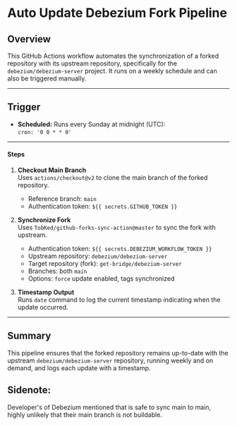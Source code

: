 # Auto Update Debezium Fork Pipeline

## Overview
This GitHub Actions workflow automates the synchronization of a forked repository with its upstream repository, specifically for the `debezium/debezium-server` project. It runs on a weekly schedule and can also be triggered manually.

---

## Trigger
- **Scheduled:** Runs every Sunday at midnight (UTC):   
  `cron: '0 0 * * 0'`

---

#### Steps

1. **Checkout Main Branch**  
   Uses `actions/checkout@v2` to clone the main branch of the forked repository.  
   - Reference branch: `main`  
   - Authentication token: `${{ secrets.GITHUB_TOKEN }}`

2. **Synchronize Fork**  
   Uses `TobKed/github-forks-sync-action@master` to sync the fork with upstream.  
   - Authentication token: `${{ secrets.DEBEZIUM_WORKFLOW_TOKEN }}`
   - Upstream repository: `debezium/debezium-server`
   - Target repository (fork): `get-bridge/debezium-server`
   - Branches: both `main`
   - Options: `force` update enabled, tags synchronized

3. **Timestamp Output**  
   Runs `date` command to log the current timestamp indicating when the update occurred.

---

## Summary
This pipeline ensures that the forked repository remains up-to-date with the upstream `debezium/debezium-server` repository, running weekly and on demand, and logs each update with a timestamp.


## Sidenote:
Developer's of Debezium mentioned that is safe to sync main to main, highly unlikely that their main branch is not buildable. 